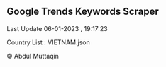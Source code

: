 

## Google Trends Keywords Scraper 
 
Last Update 06-01-2023 , 19:17:23

Country List :
VIETNAM.json



© Abdul Muttaqin 
